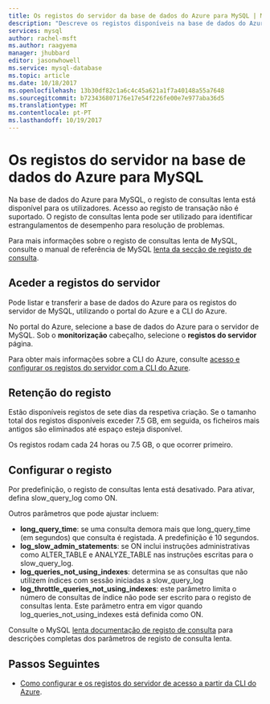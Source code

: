 ```yaml
---
title: Os registos do servidor da base de dados do Azure para MySQL | Microsoft Docs
description: "Descreve os registos disponíveis na base de dados do Azure para o MySQL e os parâmetros disponíveis de ativação de níveis de registo diferentes."
services: mysql
author: rachel-msft
ms.author: raagyema
manager: jhubbard
editor: jasonwhowell
ms.service: mysql-database
ms.topic: article
ms.date: 10/18/2017
ms.openlocfilehash: 13b30df82c1a6c4c45a621a1f7a40148a55a7648
ms.sourcegitcommit: b723436807176e17e54f226fe00e7e977aba36d5
ms.translationtype: MT
ms.contentlocale: pt-PT
ms.lasthandoff: 10/19/2017
---
```

# <a name="server-logs-in-azure-database-for-mysql"></a>Os registos do servidor na base de dados do Azure para MySQL
Na base de dados do Azure para MySQL, o registo de consultas lenta está disponível para os utilizadores. Acesso ao registo de transação não é suportado. O registo de consultas lenta pode ser utilizado para identificar estrangulamentos de desempenho para resolução de problemas. 

Para mais informações sobre o registo de consultas lenta de MySQL, consulte o manual de referência de MySQL [lenta da secção de registo de consulta](https://dev.mysql.com/doc/refman/5.7/en/slow-query-log.html).

## <a name="access-server-logs"></a>Aceder a registos do servidor
Pode listar e transferir a base de dados do Azure para os registos do servidor de MySQL, utilizando o portal do Azure e a CLI do Azure.

No portal do Azure, selecione a base de dados do Azure para o servidor de MySQL. Sob o **monitorização** cabeçalho, selecione o **registos do servidor** página.

Para obter mais informações sobre a CLI do Azure, consulte [acesso e configurar os registos do servidor com a CLI do Azure](howto-configure-server-logs-in-cli.md).

## <a name="log-retention"></a>Retenção do registo
Estão disponíveis registos de sete dias da respetiva criação. Se o tamanho total dos registos disponíveis exceder 7.5 GB, em seguida, os ficheiros mais antigos são eliminados até espaço esteja disponível. 

Os registos rodam cada 24 horas ou 7.5 GB, o que ocorrer primeiro.


## <a name="configure-logging"></a>Configurar o registo 
Por predefinição, o registo de consultas lenta está desativado. Para ativar, defina slow_query_log como ON.

Outros parâmetros que pode ajustar incluem:

- **long_query_time**: se uma consulta demora mais que long_query_time (em segundos) que consulta é registada. A predefinição é 10 segundos.
- **log_slow_admin_statements**: se ON inclui instruções administrativas como ALTER_TABLE e ANALYZE_TABLE nas instruções escritas para o slow_query_log.
- **log_queries_not_using_indexes**: determina se as consultas que não utilizem índices com sessão iniciadas a slow_query_log
- **log_throttle_queries_not_using_indexes**: este parâmetro limita o número de consultas de índice não pode ser escrito para o registo de consultas lenta. Este parâmetro entra em vigor quando log_queries_not_using_indexes está definida como ON.

Consulte o MySQL [lenta documentação de registo de consulta](https://dev.mysql.com/doc/refman/5.7/en/slow-query-log.html) para descrições completas dos parâmetros de registo de consulta lenta.

## <a name="next-steps"></a>Passos Seguintes
- [Como configurar e os registos do servidor de acesso a partir da CLI do Azure](howto-configure-server-logs-in-cli.md).
